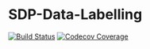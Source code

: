 # SDP-Data-Labelling

[![Build Status](https://www.travis-ci.com/faisal2754/SDP-Data-Labelling.svg?token=ewQWxQsoSGkegpyyZpRt&branch=main)](https://www.travis-ci.com/faisal2754/SDP-Data-Labelling)
[![Codecov Coverage](https://img.shields.io/codecov/c/github/faisal2754/SDP-Data-Labelling/main.svg?style=flat-square)](https://codecov.io/gh/faisal2754/SDP-Data-Labelling)
